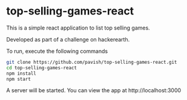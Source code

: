 # top-selling-games-react
This is a simple react application to list top selling games.

Developed as part of a challenge on hackerearth.

To run, execute the following commands

```bash
git clone https://github.com/pavish/top-selling-games-react.git
cd top-selling-games-react
npm install
npm start
```

A server will be started. You can view the app at http://localhost:3000